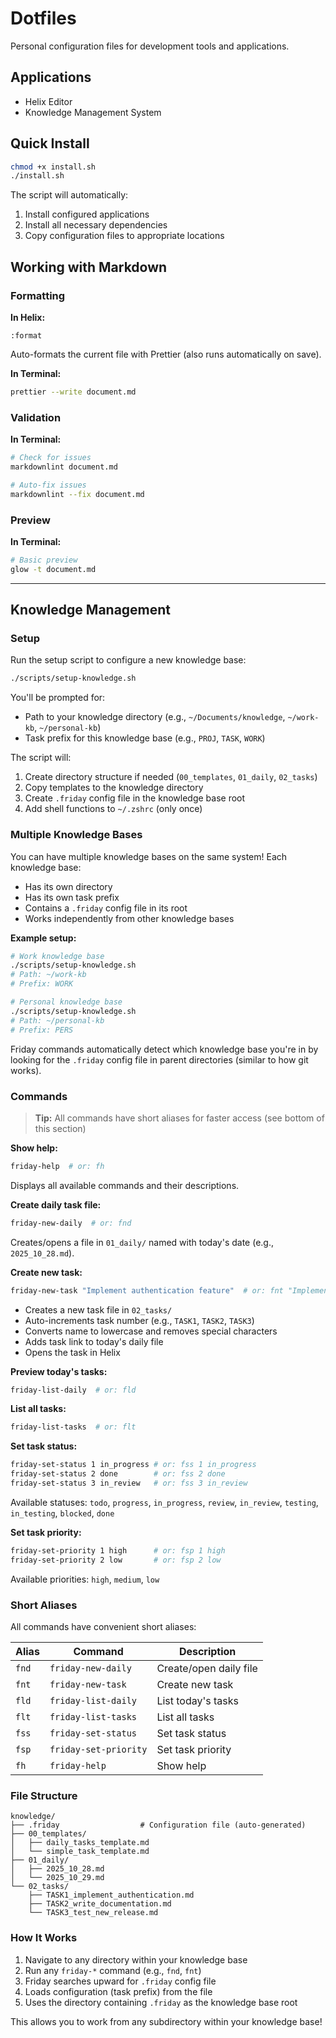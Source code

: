 # Dotfiles

Personal configuration files for development tools and applications.

## Applications

- Helix Editor
- Knowledge Management System

## Quick Install

```bash
chmod +x install.sh
./install.sh
```

The script will automatically:
1. Install configured applications
2. Install all necessary dependencies
3. Copy configuration files to appropriate locations

## Working with Markdown

### Formatting

**In Helix:**
```
:format
```
Auto-formats the current file with Prettier (also runs automatically on save).

**In Terminal:**
```bash
prettier --write document.md
```

### Validation

**In Terminal:**
```bash
# Check for issues
markdownlint document.md

# Auto-fix issues
markdownlint --fix document.md
```

### Preview

**In Terminal:**
```bash
# Basic preview
glow -t document.md
```

---

## Knowledge Management

### Setup

Run the setup script to configure a new knowledge base:

```bash
./scripts/setup-knowledge.sh
```

You'll be prompted for:
- Path to your knowledge directory (e.g., `~/Documents/knowledge`, `~/work-kb`, `~/personal-kb`)
- Task prefix for this knowledge base (e.g., `PROJ`, `TASK`, `WORK`)

The script will:
1. Create directory structure if needed (`00_templates`, `01_daily`, `02_tasks`)
2. Copy templates to the knowledge directory
3. Create `.friday` config file in the knowledge base root
4. Add shell functions to `~/.zshrc` (only once)

### Multiple Knowledge Bases

You can have multiple knowledge bases on the same system! Each knowledge base:
- Has its own directory
- Has its own task prefix
- Contains a `.friday` config file in its root
- Works independently from other knowledge bases

**Example setup:**
```bash
# Work knowledge base
./scripts/setup-knowledge.sh
# Path: ~/work-kb
# Prefix: WORK

# Personal knowledge base  
./scripts/setup-knowledge.sh
# Path: ~/personal-kb
# Prefix: PERS
```

Friday commands automatically detect which knowledge base you're in by looking for the `.friday` config file in parent directories (similar to how git works).

### Commands

> **Tip:** All commands have short aliases for faster access (see bottom of this section)

**Show help:**
```bash
friday-help  # or: fh
```
Displays all available commands and their descriptions.

**Create daily task file:**
```bash
friday-new-daily  # or: fnd
```
Creates/opens a file in `01_daily/` named with today's date (e.g., `2025_10_28.md`).

**Create new task:**
```bash
friday-new-task "Implement authentication feature"  # or: fnt "Implement authentication feature"
```
- Creates a new task file in `02_tasks/`
- Auto-increments task number (e.g., `TASK1`, `TASK2`, `TASK3`)
- Converts name to lowercase and removes special characters
- Adds task link to today's daily file
- Opens the task in Helix

**Preview today's tasks:**
```bash
friday-list-daily  # or: fld
```

**List all tasks:**
```bash
friday-list-tasks  # or: flt
```

**Set task status:**
```bash
friday-set-status 1 in_progress # or: fss 1 in_progress
friday-set-status 2 done        # or: fss 2 done
friday-set-status 3 in_review   # or: fss 3 in_review
```
Available statuses: `todo`, `progress`, `in_progress`, `review`, `in_review`, `testing`, `in_testing`, `blocked`, `done`

**Set task priority:**
```bash
friday-set-priority 1 high      # or: fsp 1 high
friday-set-priority 2 low       # or: fsp 2 low
```
Available priorities: `high`, `medium`, `low`

### Short Aliases

All commands have convenient short aliases:

| Alias | Command | Description |
|-------|---------|-------------|
| `fnd` | `friday-new-daily` | Create/open daily file |
| `fnt` | `friday-new-task` | Create new task |
| `fld` | `friday-list-daily` | List today's tasks |
| `flt` | `friday-list-tasks` | List all tasks |
| `fss` | `friday-set-status` | Set task status |
| `fsp` | `friday-set-priority` | Set task priority |
| `fh` | `friday-help` | Show help |

### File Structure

```
knowledge/
├── .friday                  # Configuration file (auto-generated)
├── 00_templates/
│   ├── daily_tasks_template.md
│   └── simple_task_template.md
├── 01_daily/
│   ├── 2025_10_28.md
│   └── 2025_10_29.md
└── 02_tasks/
    ├── TASK1_implement_authentication.md
    ├── TASK2_write_documentation.md
    └── TASK3_test_new_release.md
```

### How It Works

1. Navigate to any directory within your knowledge base
2. Run any `friday-*` command (e.g., `fnd`, `fnt`)
3. Friday searches upward for `.friday` config file
4. Loads configuration (task prefix) from the file
5. Uses the directory containing `.friday` as the knowledge base root

This allows you to work from any subdirectory within your knowledge base!
